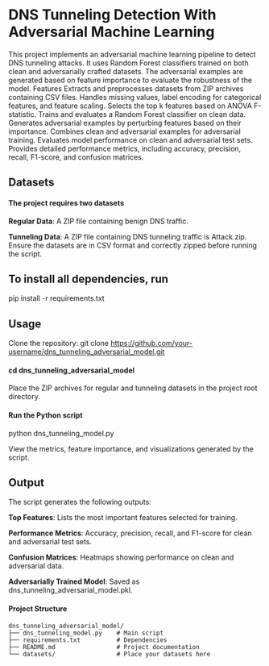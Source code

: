# DNS Tunneling Detection With Adversarial Machine Learning
This project implements an adversarial machine learning pipeline to detect DNS tunneling attacks. It uses Random Forest classifiers trained on both clean and adversarially crafted datasets. The adversarial examples are generated based on feature importance to evaluate the robustness of the model.
Features
Extracts and preprocesses datasets from ZIP archives containing CSV files.
Handles missing values, label encoding for categorical features, and feature scaling.
Selects the top k features based on ANOVA F-statistic.
Trains and evaluates a Random Forest classifier on clean data.
Generates adversarial examples by perturbing features based on their importance.
Combines clean and adversarial examples for adversarial training.
Evaluates model performance on clean and adversarial test sets.
Provides detailed performance metrics, including accuracy, precision, recall, F1-score, and confusion matrices.

## Datasets

#### The project requires two datasets

**Regular Data**: A ZIP file containing benign DNS traffic.

**Tunneling Data**: A ZIP file containing DNS tunneling traffic is Attack.zip.
Ensure the datasets are in CSV format and correctly zipped before running the script.

## To install all dependencies, run
pip install -r requirements.txt

##  Usage
Clone the repository:
git clone https://github.com/your-username/dns_tunneling_adversarial_model.git

#### cd dns_tunneling_adversarial_model
Place the ZIP archives for regular and tunneling datasets in the project root directory.

#### Run the Python script

python dns_tunneling_model.py

View the metrics, feature importance, and visualizations generated by the script.

## Output
The script generates the following outputs:

**Top Features**: Lists the most important features selected for training.

**Performance Metrics**: Accuracy, precision, recall, and F1-score for clean and adversarial test sets.

**Confusion Matrices**: Heatmaps showing performance on clean and adversarial data.

**Adversarially Trained Model**: Saved as dns_tunneling_adversarial_model.pkl.

#### Project Structure
```plaintext
dns_tunneling_adversarial_model/
├── dns_tunneling_model.py    # Main script
├── requirements.txt          # Dependencies
├── README.md                 # Project documentation
└── datasets/                 # Place your datasets here

